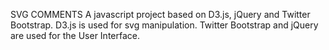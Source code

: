 SVG COMMENTS
A javascript project based on D3.js, jQuery and Twitter Bootstrap. D3.js is used for svg manipulation. Twitter Bootstrap and jQuery are used for the User Interface.